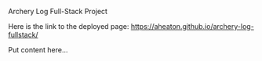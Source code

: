 Archery Log Full-Stack Project

Here is the link to the deployed page: https://aheaton.github.io/archery-log-fullstack/

Put content here...
